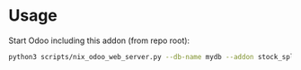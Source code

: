 # Usage

Start Odoo including this addon (from repo root):

```bash
python3 scripts/nix_odoo_web_server.py --db-name mydb --addon stock_split_picking
```
